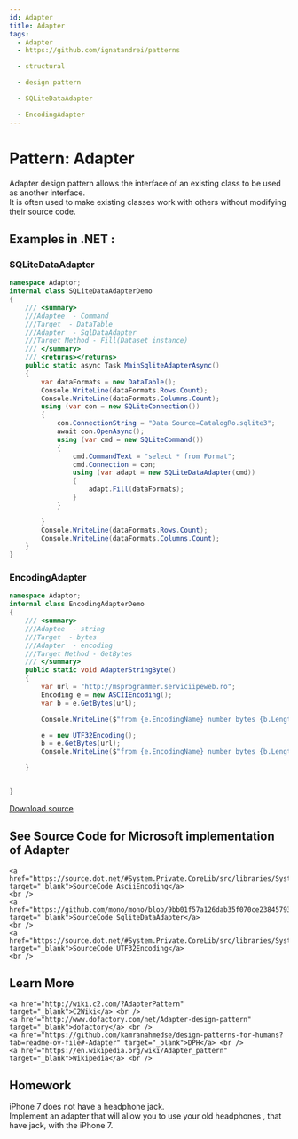 ```yaml
---
id: Adapter
title: Adapter
tags:
  - Adapter
  - https://github.com/ignatandrei/patterns

  - structural

  - design pattern

  - SQLiteDataAdapter

  - EncodingAdapter
---
```


# Pattern:  Adapter

Adapter design pattern allows the interface of an existing class to be used as another interface.    <br />
It is often used to make existing classes work with others without modifying their source code.    <br />

## Examples in .NET : 


###  SQLiteDataAdapter
```csharp showLineNumbers title="SQLiteDataAdapter example for Pattern Adapter"
namespace Adaptor;
internal class SQLiteDataAdapterDemo
{
    /// <summary>
    ///Adaptee  - Command 
    ///Target  - DataTable
    ///Adapter  - SqlDataAdapter
    ///Target Method - Fill(Dataset instance)
    /// </summary>
    /// <returns></returns>
    public static async Task MainSqliteAdapterAsync()
    {
        var dataFormats = new DataTable();
        Console.WriteLine(dataFormats.Rows.Count);
        Console.WriteLine(dataFormats.Columns.Count);
        using (var con = new SQLiteConnection())
        {
            con.ConnectionString = "Data Source=CatalogRo.sqlite3";
            await con.OpenAsync();
            using (var cmd = new SQLiteCommand())
            {
                cmd.CommandText = "select * from Format";
                cmd.Connection = con;
                using (var adapt = new SQLiteDataAdapter(cmd))
                {
                    adapt.Fill(dataFormats);
                }
            }

        }
        Console.WriteLine(dataFormats.Rows.Count);
        Console.WriteLine(dataFormats.Columns.Count);
    }
}

```


###  EncodingAdapter
```csharp showLineNumbers title="EncodingAdapter example for Pattern Adapter"
namespace Adaptor;
internal class EncodingAdapterDemo
{
    /// <summary>
    ///Adaptee  - string 
    ///Target  - bytes
    ///Adapter  - encoding
    ///Target Method - GetBytes
    /// </summary>
    public static void AdapterStringByte()
    {
        var url = "http://msprogrammer.serviciipeweb.ro";
        Encoding e = new ASCIIEncoding();
        var b = e.GetBytes(url);

        Console.WriteLine($"from {e.EncodingName} number bytes {b.Length}");

        e = new UTF32Encoding();
        b = e.GetBytes(url);
        Console.WriteLine($"from {e.EncodingName} number bytes {b.Length}");

    }


}

```


[Download source](/zipSourceCodes/adapter.zip)



## See Source Code for Microsoft implementation of Adapter

    <a href="https://source.dot.net/#System.Private.CoreLib/src/libraries/System.Private.CoreLib/src/System/Text/ASCIIEncoding.cs" target="_blank">SourceCode AsciiEncoding</a>
    <br />
    <a href="https://github.com/mono/mono/blob/9bb01f57a126dab35f070ce238457931e9814c33/mcs/class/Mono.Data.Sqlite/Mono.Data.Sqlite_2.0/SQLiteDataAdapter.cs#L20" target="_blank">SourceCode SqliteDataAdapter</a>
    <br />
    <a href="https://source.dot.net/#System.Private.CoreLib/src/libraries/System.Private.CoreLib/src/System/Text/UTF32Encoding.cs" target="_blank">SourceCode UTF32Encoding</a>
    <br />


## Learn More

    <a href="http://wiki.c2.com/?AdapterPattern" target="_blank">C2Wiki</a> <br />
    <a href="http://www.dofactory.com/net/Adapter-design-pattern" target="_blank">dofactory</a> <br />
    <a href="https://github.com/kamranahmedse/design-patterns-for-humans?tab=readme-ov-file#-Adapter" target="_blank">DPH</a> <br />
    <a href="https://en.wikipedia.org/wiki/Adapter_pattern" target="_blank">Wikipedia</a> <br />


## Homework


iPhone 7 does not have a headphone jack.    <br />
Implement an adapter that will allow you to use your old headphones , that have jack, with the iPhone 7.    <br />


